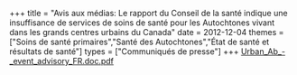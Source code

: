 +++
title = "Avis aux médias: Le rapport du Conseil de la santé indique une insuffisance de services de soins de santé  pour les Autochtones vivant dans les grands centres urbains du Canada"
date = 2012-12-04
themes = ["Soins de santé primaires","Santé des Autochtones","État de santé et résultats de santé"]
types = ["Communiqués de presse"]
+++
[Urban_Ab_-_event_advisory_FR.doc.pdf](/files/Urban_Ab_-_event_advisory_FR.doc.pdf)
